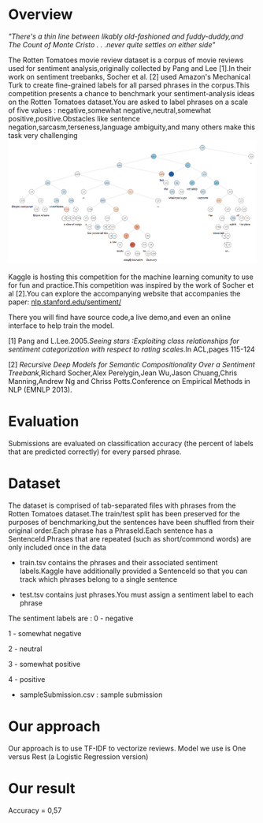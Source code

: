 # Overview
*"There's a thin line between likably old-fashioned and fuddy-duddy,and The Count of Monte Cristo . . .never quite settles on either side"*

The Rotten Tomatoes movie review dataset is a corpus of movie reviews used for sentiment analysis,originally collected by Pang and Lee [1].In their work on sentiment treebanks, Socher et al. [2] used Amazon's Mechanical Turk to create fine-grained labels for all parsed phrases in the corpus.This competition presents a chance to benchmark your sentiment-analysis ideas on the Rotten Tomatoes dataset.You are asked to label phrases on a scale of five values : negative,somewhat negative,neutral,somewhat positive,positive.Obstacles like sentence negation,sarcasm,terseness,language ambiguity,and many others make this task very challenging
![Treebank](images/treebank.png)

Kaggle is hosting this competition for the machine learning comunity to use for fun and practice.This competition was inspired by the work of Socher et al [2].You can explore the accompanying website that accompanies the paper:
[nlp.stanford.edu/sentiment/](https://nlp.stanford.edu/sentiment/)

There you will find have source code,a live demo,and even an online interface to help train the model.

[1] Pang and L.Lee.2005.*Seeing stars :Exploiting class relationships for sentiment categorization with respect to rating scales*.In ACL,pages 115-124

[2] *Recursive Deep Models for Semantic Compositionality Over a Sentiment Treebank*,Richard Socher,Alex Perelygin,Jean Wu,Jason Chuang,Chris Manning,Andrew Ng and Chriss Potts.Conference on Empirical Methods in NLP (EMNLP 2013).

# Evaluation
Submissions are evaluated on classification accuracy (the percent of labels that are predicted correctly) for every parsed phrase.

# Dataset
The dataset is comprised of tab-separated files with phrases from the Rotten Tomatoes dataset.The train/test split has been preserved for the purposes of benchmarking,but the sentences have been shuffled from their original order.Each phrase has a PhraseId.Each sentence has a SentenceId.Phrases that are repeated (such as short/commond words) are only included once in the data

- train.tsv contains the phrases and their associated sentiment labels.Kaggle have additionally provided a SentenceId so that you can track which phrases belong to a single sentence

- test.tsv contains just phrases.You must assign a sentiment label to each phrase

The sentiment labels are :
0 - negative

1 - somewhat negative

2 - neutral

3 - somewhat positive

4 - positive

- sampleSubmission.csv : sample submission

# Our approach
Our approach is to use TF-IDF to vectorize reviews. Model we use is One versus Rest (a Logistic Regression version)

# Our result
Accuracy = 0,57

